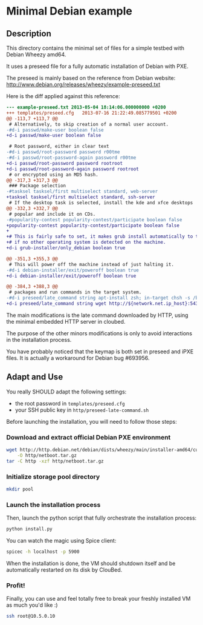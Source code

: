 Minimal Debian example
======================

## Description

This directory contains the minimal set of files for a simple testbed with
Debian Wheezy amd64.

It uses a preseed file for a fully automatic installation of Debian with PXE.

The preseed is mainly based on the reference from Debian website:
http://www.debian.org/releases/wheezy/example-preseed.txt

Here is the diff applied against this reference:

```diff
--- example-preseed.txt	2013-05-04 18:14:06.000000000 +0200
+++ templates/preseed.cfg	2013-07-16 21:22:49.085779501 +0200
@@ -113,7 +113,7 @@
 # Alternatively, to skip creation of a normal user account.
-#d-i passwd/make-user boolean false
+d-i passwd/make-user boolean false

 # Root password, either in clear text
-#d-i passwd/root-password password r00tme
-#d-i passwd/root-password-again password r00tme
+d-i passwd/root-password password rootroot
+d-i passwd/root-password-again password rootroot
 # or encrypted using an MD5 hash.
@@ -317,3 +317,3 @@
 ### Package selection
-#tasksel tasksel/first multiselect standard, web-server
+tasksel tasksel/first multiselect standard, ssh-server
 # If the desktop task is selected, install the kde and xfce desktops
@@ -332,3 +332,7 @@
 # popular and include it on CDs.
-#popularity-contest popularity-contest/participate boolean false
+popularity-contest popularity-contest/participate boolean false
+
+# This is fairly safe to set, it makes grub install automatically to the MBR
+# if no other operating system is detected on the machine.
+d-i grub-installer/only_debian boolean true

@@ -351,3 +355,3 @@
 # This will power off the machine instead of just halting it.
-#d-i debian-installer/exit/poweroff boolean true
+d-i debian-installer/exit/poweroff boolean true

@@ -384,3 +388,3 @@
 # packages and run commands in the target system.
-#d-i preseed/late_command string apt-install zsh; in-target chsh -s /bin/zsh
+d-i preseed/late_command string wget http://${network.net.ip_host}:5432/http/preseed-late-command.sh -O /target/opt/preseed-late-command.sh; in-target bash /opt/preseed-late-command.sh
```

The main modifications is the late command downloaded by HTTP, using the
minimal embedded HTTP server in cloubed.

The purpose of the other minors modifications is only to avoid interactions in
the installation process.

You have probably noticed that the keymap is both set in preseed and iPXE
files. It is actually a workaround for Debian bug #693956.

## Adapt and Use

You really SHOULD adapt the following settings:

* the root password in `templates/preseed.cfg`
* your SSH public key in `http/preseed-late-command.sh`

Before launching the installation, you will need to follow those steps:

### Download and extract official Debian PXE environment

```sh
wget http://http.debian.net/debian/dists/wheezy/main/installer-amd64/current/images/netboot/netboot.tar.gz \
    -O http/netboot.tar.gz
tar -C http -xzf http/netboot.tar.gz
```

### Initialize storage pool directory

```sh
mkdir pool
```

### Launch the installation process

Then, launch the python script that fully orchestrate the installation process:

```sh
python install.py
```

You can watch the magic using Spice client:

```sh
spicec -h localhost -p 5900
```

When the installation is done, the VM should shutdown itself and be
automatically restarted on its disk by ClouBed.

### Profit!

Finally, you can use and feel totally free to break your freshly installed VM
as much you'd like :)

```sh
ssh root@10.5.0.10
```
